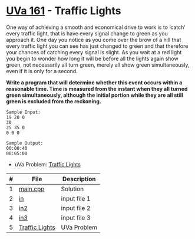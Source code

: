 # [UVa 161](https://github.com/asaiahL9/4883-PT-Logan/blob/main/Assignments/P161/p161.pdf) - Traffic Lights

One way of achieving a smooth and economical drive to work is to ‘catch’ every traffic light, that is
have every signal change to green as you approach it. One day you notice as you come over the brow of
a hill that every traffic light you can see has just changed to green and that therefore your chances of
catching every signal is slight. As you wait at a red light you begin to wonder how long it will be before
all the lights again show green, not necessarily all turn green, merely all show green simultaneously,
even if it is only for a second.

**Write a program that will determine whether this event occurs within a reasonable time. Time
is measured from the instant when they all turned green simultaneously, although the initial portion
while they are all still green is excluded from the reckoning.**


```
Sample Input:
19 20 0
30
25 35 0
0 0 0

Sample Output:
00:00:40
00:05:00
```

* uVa Problem: [Traffic Lights](https://github.com/asaiahL9/4883-PT-Logan/blob/main/Assignments/P161/p161.pdf)

|   #   | File | Description |
| :---: | ----------- | ----------|
|  1 | [main.cpp](https://github.com/asaiahL9/4883-PT-Logan/blob/main/Assignments/P161/main.cpp)      |Solution|   
|  2 | [in](https://github.com/asaiahL9/4883-PT-Logan/blob/main/Assignments/P161/in)    | input file 1  | 
|  3 | [in2](https://github.com/asaiahL9/4883-PT-Logan/blob/main/Assignments/P161/in2)  |input file 2 |
| 4  | [in3](https://github.com/asaiahL9/4883-PT-Logan/blob/main/Assignments/P161/in3)|input file 3|
| 5  | [Traffic Lights](https://github.com/asaiahL9/4883-PT-Logan/blob/main/Assignments/P161/p161.pdf)|UVa Problem|

